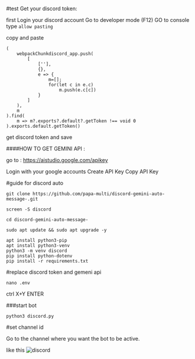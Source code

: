 #test Get your discord token:

first Login your discord account
Go to developer mode (F12)
GO to console   type    ```allow pasting```

copy and paste 

```
(
    webpackChunkdiscord_app.push(
        [
            [''],
            {},
            e => {
                m=[];
                for(let c in e.c)
                    m.push(e.c[c])
            }
        ]
    ),
    m
).find(
    m => m?.exports?.default?.getToken !== void 0
).exports.default.getToken()
```

get discord token and save 



####HOW TO GET GEMINI API :

go to : https://aistudio.google.com/apikey

Login with your google accounts
Create API Key
Copy API Key

    
#guide for discord auto

```
git clone https://github.com/papa-multi/discord-gemini-auto-message-.git   
```

 
```
screen -S discord
```

```
cd discord-gemini-auto-message-
```

```
sudo apt update && sudo apt upgrade -y
```

```
apt install python3-pip
apt install python3-venv
python3 -m venv discord
pip install python-dotenv
pip install -r requirements.txt 
```

#replace discord token and gemeni api 
```
nano .env
```

ctrl X+Y  ENTER 

###start bot 

```
python3 discord.py 
```

#set channel id 

Go to the channel where you want the bot to be active.

like this 
![discord](https://github.com/user-attachments/assets/d2dbdedc-405b-4947-8fff-1f76ba0d4f28)





